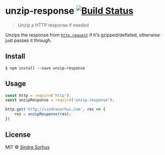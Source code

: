 # unzip-response [![Build Status](https://travis-ci.org/sindresorhus/unzip-response.svg?branch=master)](https://travis-ci.org/sindresorhus/unzip-response)

> Unzip a HTTP response if needed

Unzips the response from [`http.request`](https://nodejs.org/api/http.html#http_http_request_options_callback) if it's gzipped/deflated, otherwise just passes it through.


## Install

```
$ npm install --save unzip-response
```


## Usage

```js
const http = require('http');
const unzipResponse = require('unzip-response');

http.get('http://sindresorhus.com', res => {
	res = unzipResponse(res);
})
```


## License

MIT © [Sindre Sorhus](https://sindresorhus.com)
